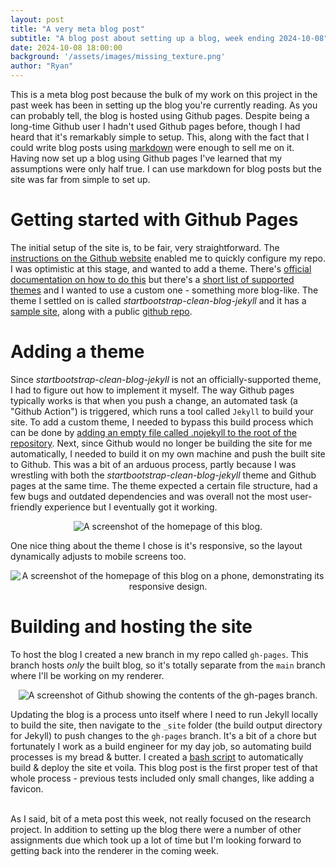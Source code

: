 ```yaml
---
layout: post
title: "A very meta blog post"
subtitle: "A blog post about setting up a blog, week ending 2024-10-08"
date: 2024-10-08 18:00:00
background: '/assets/images/missing_texture.png'
author: "Ryan"
---
```


This is a meta blog post because the bulk of my work on this project in the past week has been in setting up the blog you're currently reading.
As you can probably tell, the blog is hosted using Github pages. Despite being a long-time Github user I hadn't used Github pages before, though
I had heard that it's remarkably simple to setup. This, along with the fact that I could write blog posts using [markdown](https://en.wikipedia.org/wiki/Markdown) 
were enough to sell me on it. Having now set up a blog using Github pages I've learned that my assumptions were only half true. I can use markdown for blog posts
but the site was far from simple to set up.

# Getting started with Github Pages
The initial setup of the site is, to be fair, very straightforward. The [instructions on the Github website](https://docs.github.com/en/pages/getting-started-with-github-pages/creating-a-github-pages-site) enabled me to quickly configure my repo. I was optimistic at this stage, and wanted to add a theme. There's [official documentation on how to do this](https://docs.github.com/en/pages/setting-up-a-github-pages-site-with-jekyll/adding-a-theme-to-your-github-pages-site-using-jekyll) but there's a [short list of supported themes](https://pages.github.com/themes/) and I wanted to use a custom one - something more blog-like. The theme I settled on is called *startbootstrap-clean-blog-jekyll* and it has a [sample site](https://startbootstrap.github.io/startbootstrap-clean-blog-jekyll/), along with a public [github repo](https://github.com/StartBootstrap/startbootstrap-clean-blog-jekyll?tab=readme-ov-file).

# Adding a theme
Since *startbootstrap-clean-blog-jekyll* is not an officially-supported theme, I had to figure out how to implement it myself. The way Github pages typically works is that when you push a change, an automated task (a "Github Action") is triggered, which runs a tool called `Jekyll` to build your site. To add a custom theme, I needed to bypass this build process which can be done by [adding an empty file called .nojekyll to the root of the repository](https://github.com/Pipding/3dage_renderer/commit/a8147584c11e8b70274b5e1bca818153bf39e518). 
Next, since Github would no longer be building the site for me automatically, I needed to build it on my own machine and push the built site to Github. This was a bit of an arduous process, partly because I was wrestling with both the *startbootstrap-clean-blog-jekyll* theme and Github pages at the same time. The theme expected a certain file structure, had a few bugs and outdated dependencies and was overall not the most user-friendly experience but I eventually got it working.
<br>
<p style="text-align: center;">
  <img src="{{ "/assets/images/2024_10_08_blog_working.PNG" | relative_url }}" alt="A screenshot of the homepage of this blog." style="max-width: 100%; height: auto;">
</p>
One nice thing about the theme I chose is it's responsive, so the layout dynamically adjusts to mobile screens too.
<br>
<p style="text-align: center;">
  <img src="{{ "/assets/images/2024_10_08_blog_responsive.PNG" | relative_url }}" alt="A screenshot of the homepage of this blog on a phone, demonstrating its responsive design." style="max-width: 100%; height: auto;">
</p>

# Building and hosting the site
To host the blog I created a new branch in my repo called `gh-pages`. This branch hosts _only_ the built blog, so it's totally separate from the `main` branch where I'll be working on my renderer. 
<br>
<p style="text-align: center;">
  <img src="{{ "/assets/images/2024_10_08_blog_branches.PNG" | relative_url }}" alt="A screenshot of Github showing the contents of the gh-pages branch." style="max-width: 100%; height: auto;">
</p>

Updating the blog is a process unto itself where I need to run Jekyll locally to build the site, then navigate to the `_site` folder (the build output directory for Jekyll) to push changes to the `gh-pages` branch. It's a bit of a chore but fortunately I work as a build engineer for my day job, so automating build processes is my bread & butter. I created a [bash script](https://github.com/Pipding/3dage_renderer/blob/277a20a4f7c8d58624a0e711e3cecf15be0d2fb9/build_and_deploy_blog.sh) to automatically build & deploy the site et voila. This blog post is the first proper test of that whole process - previous tests included only small changes, like adding a favicon.
<br><br>

As I said, bit of a meta post this week, not really focused on the research project. In addition to setting up the blog there were a number of other assignments due which took up a lot of time but I'm looking forward to getting back into the renderer in the coming week.